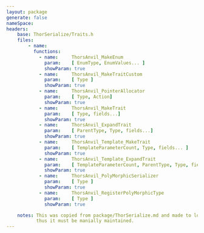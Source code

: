 ```yaml
---
layout: package
generate: false
nameSpace: 
headers:
    base: ThorSerialize/Traits.h
    files:
        - name:
          functions:
            - name:     ThorsAnvil_MakeEnum
              param:    [ EnumType, EnumValues... ]
              showParam: true
            - name:     ThorsAnvil_MakeTraitCustom
              param:    [ Type ]
              showParam: true
            - name:     ThorsAnvil_PointerAllocator
              param:    [ Type, Action]
              showParam: true
            - name:     ThorsAnvil_MakeTrait
              param:    [ Type, fields...]
              showParam: true
            - name:     ThorsAnvil_ExpandTrait
              param:    [ ParentType, Type, fields...]
              showParam: true
            - name:     ThorsAnvil_Template_MakeTrait
              param:    [ TemplateParameterCount, Type, fields... ]
              showParam: true
            - name:     ThorsAnvil_Template_ExpandTrait
              param:    [ TemplateParameterCount, ParentType, Type, fields... ]
              showParam: true
            - name:     ThorsAnvil_PolyMorphicSerializer
              param:    [ Type ]
              showParam: true
            - name:     ThorsAnvil_RegisterPolyMorphicType
              param:    [ Type ]
              showParam: true

    notes: This was copied from package/ThorSerialize.md and made to look nice
           thus it must be manially maintained.
---
```

